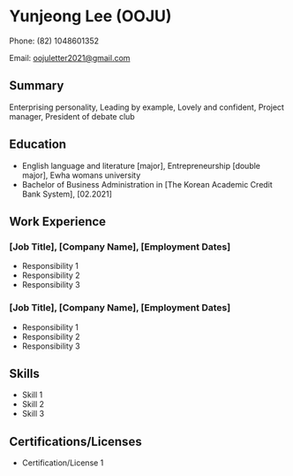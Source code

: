 # Yunjeong Lee (OOJU)

Phone: (82) 1048601352

Email: oojuletter2021@gmail.com


## Summary

Enterprising personality, Leading by example, Lovely and confident, Project manager, President of debate club


## Education

- English language and literature [major], Entrepreneurship [double major], Ewha womans university
- Bachelor of Business Administration in [The Korean Academic Credit Bank System], [02.2021]


## Work Experience

### [Job Title], [Company Name], [Employment Dates]

- Responsibility 1
- Responsibility 2
- Responsibility 3

### [Job Title], [Company Name], [Employment Dates]

- Responsibility 1
- Responsibility 2
- Responsibility 3

## Skills

- Skill 1
- Skill 2
- Skill 3

## Certifications/Licenses

- Certification/License 1
